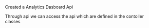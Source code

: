 Created a Analytics Dasboard Api 

Through api we can access the api which are defined in the contoller classes 


